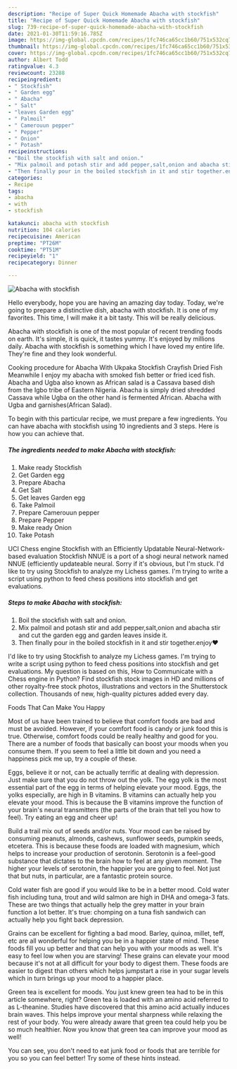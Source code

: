 ```yaml
---
description: "Recipe of Super Quick Homemade Abacha with stockfish"
title: "Recipe of Super Quick Homemade Abacha with stockfish"
slug: 739-recipe-of-super-quick-homemade-abacha-with-stockfish
date: 2021-01-30T11:59:16.785Z
image: https://img-global.cpcdn.com/recipes/1fc746ca65cc1b60/751x532cq70/abacha-with-stockfish-recipe-main-photo.jpg
thumbnail: https://img-global.cpcdn.com/recipes/1fc746ca65cc1b60/751x532cq70/abacha-with-stockfish-recipe-main-photo.jpg
cover: https://img-global.cpcdn.com/recipes/1fc746ca65cc1b60/751x532cq70/abacha-with-stockfish-recipe-main-photo.jpg
author: Albert Todd
ratingvalue: 4.3
reviewcount: 23288
recipeingredient:
- " Stockfish"
- " Garden egg"
- " Abacha"
- " Salt"
- "leaves Garden egg"
- " Palmoil"
- " Camerouun pepper"
- " Pepper"
- " Onion"
- " Potash"
recipeinstructions:
- "Boil the stockfish with salt and onion."
- "Mix palmoil and potash stir and add pepper,salt,onion and abacha stir and cut the garden egg and garden leaves inside it."
- "Then finally pour in the boiled stockfish in it and stir together.enjoy❤"
categories:
- Recipe
tags:
- abacha
- with
- stockfish

katakunci: abacha with stockfish 
nutrition: 104 calories
recipecuisine: American
preptime: "PT26M"
cooktime: "PT51M"
recipeyield: "1"
recipecategory: Dinner

---
```



![Abacha with stockfish](https://img-global.cpcdn.com/recipes/1fc746ca65cc1b60/751x532cq70/abacha-with-stockfish-recipe-main-photo.jpg)

Hello everybody, hope you are having an amazing day today. Today, we're going to prepare a distinctive dish, abacha with stockfish. It is one of my favorites. This time, I will make it a bit tasty. This will be really delicious.

Abacha with stockfish is one of the most popular of recent trending foods on earth. It's simple, it is quick, it tastes yummy. It's enjoyed by millions daily. Abacha with stockfish is something which I have loved my entire life. They're fine and they look wonderful.

Cooking procedure for Abacha With Ukpaka Stockfish Crayfish Dried Fish Meanwhile I enjoy my abacha with smoked fish better or fried iced fish. Abacha and Ugba also known as African salad is a Cassava based dish from the Igbo tribe of Eastern Nigeria. Abacha is simply dried shredded Cassava while Ugba on the other hand is fermented African. Abacha with Ugba and garnishes(African Salad).


To begin with this particular recipe, we must prepare a few ingredients. You can have abacha with stockfish using 10 ingredients and 3 steps. Here is how you can achieve that.

<!--inarticleads1-->

##### The ingredients needed to make Abacha with stockfish:

1. Make ready  Stockfish
1. Get  Garden egg
1. Prepare  Abacha
1. Get  Salt
1. Get leaves Garden egg
1. Take  Palmoil
1. Prepare  Camerouun pepper
1. Prepare  Pepper
1. Make ready  Onion
1. Take  Potash


UCI Chess engine Stockfish with an Efficiently Updatable Neural-Network-based evaluation Stockfish NNUE is a port of a shogi neural network named NNUE (efficiently updateable neural. Sorry if it&#39;s obvious, but I&#39;m stuck. I&#39;d like to try using Stockfish to analyze my Lichess games. I&#39;m trying to write a script using python to feed chess positions into stockfish and get evaluations. 

<!--inarticleads2-->

##### Steps to make Abacha with stockfish:

1. Boil the stockfish with salt and onion.
1. Mix palmoil and potash stir and add pepper,salt,onion and abacha stir and cut the garden egg and garden leaves inside it.
1. Then finally pour in the boiled stockfish in it and stir together.enjoy❤


I&#39;d like to try using Stockfish to analyze my Lichess games. I&#39;m trying to write a script using python to feed chess positions into stockfish and get evaluations. My question is based on this, How to Communicate with a Chess engine in Python? Find stockfish stock images in HD and millions of other royalty-free stock photos, illustrations and vectors in the Shutterstock collection. Thousands of new, high-quality pictures added every day. 

Foods That Can Make You Happy


Most of us have been trained to believe that comfort foods are bad and must be avoided. However, if your comfort food is candy or junk food this is true. Otherwise, comfort foods could be really healthy and good for you. There are a number of foods that basically can boost your moods when you consume them. If you seem to feel a little bit down and you need a happiness pick me up, try a couple of these.

Eggs, believe it or not, can be actually terrific at dealing with depression. Just make sure that you do not throw out the yolk. The egg yolk is the most essential part of the egg in terms of helping elevate your mood. Eggs, the yolks especially, are high in B vitamins. B vitamins can actually help you elevate your mood. This is because the B vitamins improve the function of your brain's neural transmitters (the parts of the brain that tell you how to feel). Try eating an egg and cheer up!

Build a trail mix out of seeds and/or nuts. Your mood can be raised by consuming peanuts, almonds, cashews, sunflower seeds, pumpkin seeds, etcetera. This is because these foods are loaded with magnesium, which helps to increase your production of serotonin. Serotonin is a feel-good substance that dictates to the brain how to feel at any given moment. The higher your levels of serotonin, the happier you are going to feel. Not just that but nuts, in particular, are a fantastic protein source.

Cold water fish are good if you would like to be in a better mood. Cold water fish including tuna, trout and wild salmon are high in DHA and omega-3 fats. These are two things that actually help the grey matter in your brain function a lot better. It's true: chomping on a tuna fish sandwich can actually help you fight back depression. 

Grains can be excellent for fighting a bad mood. Barley, quinoa, millet, teff, etc are all wonderful for helping you be in a happier state of mind. These foods fill you up better and that can help you with your moods as well. It's easy to feel low when you are starving! These grains can elevate your mood because it's not at all difficult for your body to digest them. These foods are easier to digest than others which helps jumpstart a rise in your sugar levels which in turn brings up your mood to a happier place.

Green tea is excellent for moods. You just knew green tea had to be in this article somewhere, right? Green tea is loaded with an amino acid referred to as L-theanine. Studies have discovered that this amino acid actually induces brain waves. This helps improve your mental sharpness while relaxing the rest of your body. You were already aware that green tea could help you be so much healthier. Now you know that green tea can improve your mood as well!

You can see, you don't need to eat junk food or foods that are terrible for you so you can feel better! Try  some  of  these  hints  instead.

